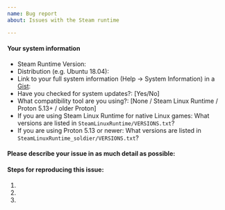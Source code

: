 ```yaml
---
name: Bug report
about: Issues with the Steam runtime

---
```


#### Your system information

* Steam Runtime Version: 
* Distribution (e.g. Ubuntu 18.04): 
* Link to your full system information (Help -> System Information) in a [Gist](https://gist.github.com/): 
  <!-- Please wait for the extended system infomation to be collected by Steam -->
* Have you checked for system updates?: [Yes/No]
* What compatibility tool are you using?: [None / Steam Linux Runtime / Proton 5.13+ / older Proton]
* If you are using Steam Linux Runtime for native Linux games: What versions are listed in `SteamLinuxRuntime/VERSIONS.txt`?
* If you are using Proton 5.13 or newer: What versions are listed in `SteamLinuxRuntime_soldier/VERSIONS.txt`?

#### Please describe your issue in as much detail as possible:
<!-- Describe what you _expected_ should happen and what _did_ happen. Please link any large code pastes as a [Github Gist](https://gist.github.com/) -->

<!--
If you are using Proton or the Steam Linux Runtime compatibility tool, please
provide the information requested here:
https://github.com/ValveSoftware/steam-runtime/blob/master/doc/reporting-steamlinuxruntime-bugs.md
-->

#### Steps for reproducing this issue:

1. 
2. 
3. 
